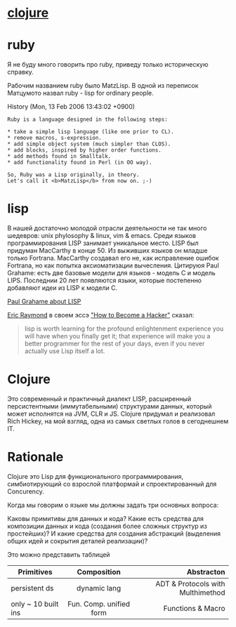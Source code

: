 # [clojure](http://niquola.github.io/clojure-2014-slides)


# ruby 

Я не буду много говорить про ruby, приведу только историческую справку.

Рабочим названием ruby было MatzLisp. В одной из переписок Матцумото
назвал ruby - lisp for ordinary people.

History (Mon, 13 Feb 2006 13:43:02 +0900)

```
Ruby is a language designed in the following steps:

* take a simple lisp language (like one prior to CL).
* remove macros, s-expression.
* add simple object system (much simpler than CLOS).
* add blocks, inspired by higher order functions.
* add methods found in Smalltalk.
* add functionality found in Perl (in OO way).

So, Ruby was a Lisp originally, in theory.
Let's call it <b>MatzLisp</b> from now on. ;-)

```

# lisp

В нашей достаточно молодой отрасли деятельности не так много шедевров:
unix phylosophy & linux, vim & emacs. 
Среди языков программирования LISP занимает уникальное место.
LISP был придуман MacCarthy в конце 50. Из выживших языков он младше только Fortrana.
MacCarthy создавал его не, как исправление ошибок Fortrana, 
но как попытка аксиоматизации вычесления.
Цитируюя  Paul Grahame: есть две базовые модели для языков - модель C  и модель LIPS.
Последнии 20 лет появляются языки, которые постепенно добавляют идеи из LISP к модели C.

[Paul Grahame about LISP](http://www.paulgraham.com/lisp.html)


[Eric Raymond](http://ru.wikipedia.org/wiki/%D0%A0%D1%8D%D0%B9%D0%BC%D0%BE%D0%BD%D0%B4,_%D0%AD%D1%80%D0%B8%D0%BA) в своем эссэ ["How to Become a Hacker"](http://www.catb.org/esr/faqs/hacker-howto.html) сказал:

> lisp is worth learning for the profound enlightenment experience 
> you will have when you finally get it; that experience 
> will make you a better programmer for the rest of your days, 
> even if you never actually use Lisp itself a lot.


# Clojure

Это современный и практичный диалект LISP, расширенный персистентными (иммутабельными) структурами данных, 
который может исполнятся на JVM, CLR и JS. 
Clojure придумал и реализовал Rich Hickey, на мой взгляд, одна из самых светлых голов в сегоднешнем IT.


# Rationale

Clojure это Lisp для функционального программирования, 
симбиотирующий со взрослой платформай и спроектированный
для Concurency.


Когда мы говорим о языке мы должны задать три основных вопроса:

Каковы примитивы для данных и кода?
Какие есть средства для композиции данных и кода (создания более сложных структур из простейших)?
И какие средства для создания абстракций (выделения общих идей и сокрытия деталей реализации)?

Это можно представить таблицей

| Primitives    | Composition   | Abstracton  |
| ---------------------- |:-------------:| -----:|
| persistent ds          | dynamic lang | ADT & Protocols with Multhimethod |
| only ~ 10  built ins   | Fun. Comp. unified form      |   Functions & Macro |




